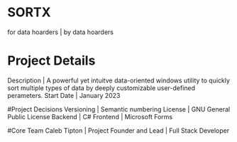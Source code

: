 # SORTX
for data hoarders | by data hoarders

# Project Details
Description | A powerful yet intuitve data-oriented windows utility to quickly sort multiple types of data by deeply customizable user-defined perameters.
Start Date  | January 2023

#Project Decisions 
Versioning | Semantic numbering
License    | GNU General Public License
Backend    | C#
Frontend   | Microsoft Forms

#Core Team
Caleb Tipton | Project Founder and Lead | Full Stack Developer

